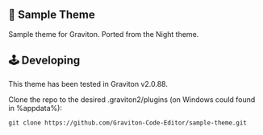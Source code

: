 ## 🎨 Sample Theme

Sample theme for Graviton.
Ported from the Night theme.

## 🕹 Developing
This theme has been tested in Graviton v2.0.88.

Clone the repo to the desired .graviton2/plugins (on Windows could found in %appdata%):
```shell
git clone https://github.com/Graviton-Code-Editor/sample-theme.git 
```
